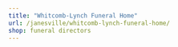 ```yaml
---
title: "Whitcomb-Lynch Funeral Home"
url: /janesville/whitcomb-lynch-funeral-home/
shop: funeral directors
---
```

